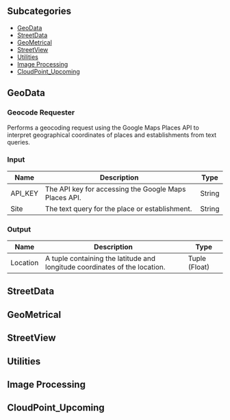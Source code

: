 ## Subcategories

- [GeoData](#geodata)
- [StreetData](#streetdata)
- [GeoMetrical](#geometrical)
- [StreetView](#streetview)
- [Utilities](#utilities)
- [Image Processing](#image-processing)
- [CloudPoint_Upcoming](#cloudpoint_upcoming)

## GeoData

### Geocode Requester
Performs a geocoding request using the Google Maps Places API to interpret geographical coordinates of places and establishments from text queries.

### Input

| Name    | Description                                                                 | Type   |
|---------|-----------------------------------------------------------------------------|--------|
| API_KEY | The API key for accessing the Google Maps Places API.                       | String |
| Site    | The text query for the place or establishment.                              | String |

### Output

| Name     | Description                                                              | Type           |
|----------|--------------------------------------------------------------------------|----------------|
| Location | A tuple containing the latitude and longitude coordinates of the location.| Tuple (Float)  |

## StreetData



## GeoMetrical



## StreetView



## Utilities



## Image Processing



## CloudPoint_Upcoming
